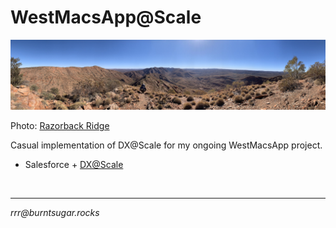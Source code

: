 # WestMacsApp@Scale

![Razorback Ridge](razorback.jpg)

Photo: [Razorback Ridge](https://www.google.com/maps/place/23%C2%B041'53.7%22S+133%C2%B019'08.8%22E/@-23.6969714,133.2964644,8260m/data=!3m1!1e3!4m6!3m5!1s0x0:0xce5035eb1cb08403!7e2!8m2!3d-23.6982613!4d133.3191102)

Casual implementation of DX@Scale for my ongoing WestMacsApp project.

* Salesforce + [DX@Scale](https://docs.dxatscale.io/)

<br>

<hr>

*rrr@<span></span>burntsugar.rocks*